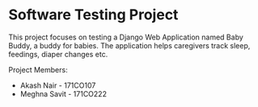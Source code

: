 # Software Testing Project

This project focuses on testing a Django Web Application named Baby Buddy, a buddy for babies. The application helps caregivers track sleep, feedings, diaper changes etc.

Project Members: 
* Akash Nair - 171CO107
* Meghna Savit - 171CO222
